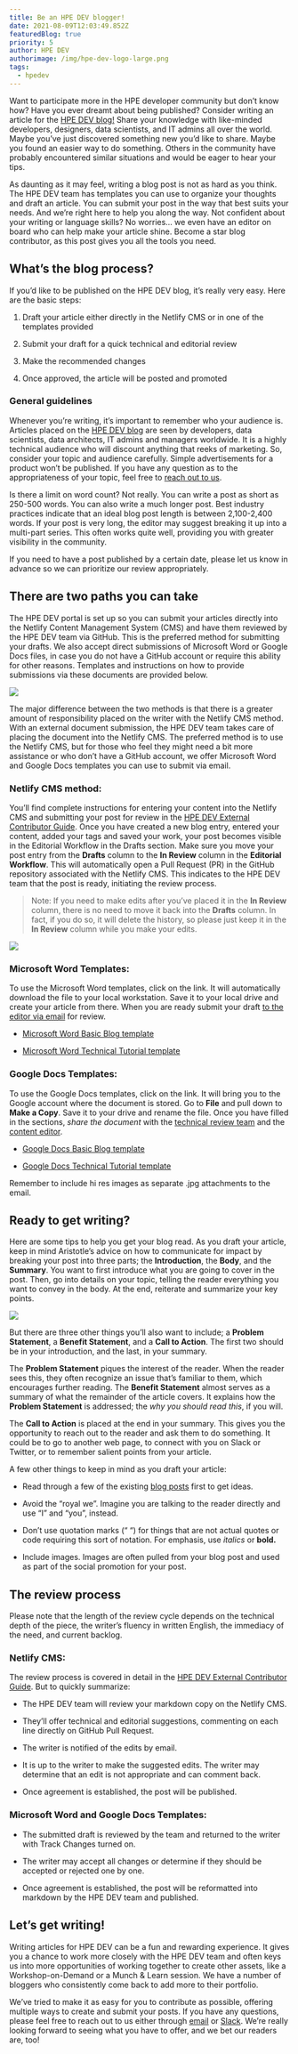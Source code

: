 ```yaml
---
title: Be an HPE DEV blogger!
date: 2021-08-09T12:03:49.852Z
featuredBlog: true
priority: 5
author: HPE DEV
authorimage: /img/hpe-dev-logo-large.png
tags:
  - hpedev
---
```

Want to participate more in the HPE developer community but don’t know how? Have you ever dreamt about being published? Consider writing an article for the [HPE DEV blog!](https://developer.hpe.com/blog) Share your knowledge with like-minded developers, designers, data scientists, and IT admins all over the world. Maybe you’ve just discovered something new you’d like to share. Maybe you found an easier way to do something. Others in the community have probably encountered similar situations and would be eager to hear your tips. 

As daunting as it may feel, writing a blog post is not as hard as you think. The HPE DEV team has templates you can use to organize your thoughts and draft an article. You can submit your post in the way that best suits your needs. And we’re right here to help you along the way. Not confident about your writing or language skills? No worries… we even have an editor on board who can help make your article shine. Become a star blog contributor, as this post gives you all the tools you need.

## What’s the blog process?

If you’d like to be published on the HPE DEV blog, it’s really very easy. Here are the basic steps:

1. Draft your article either directly in the Netlify CMS or in one of the templates provided

2. Submit your draft for a quick technical and editorial review 

3. Make the recommended changes

4. Once approved, the article will be posted and promoted


### General guidelines

Whenever you’re writing, it’s important to remember who your audience is. Articles placed on the [HPE DEV blog](https://developer.hpe.com/blog) are seen by developers, data scientists, data architects, IT admins and managers worldwide. It is a highly technical audience who will discount anything that reeks of marketing. So, consider your topic and audience carefully. Simple advertisements for a product won’t be published. If you have any question as to the appropriateness of your topic, feel free to [reach out to us](mailto:hpedev@hpe.com). 

Is there a limit on word count? Not really. You can write a post as short as 250-500 words. You can also write a much longer post. Best industry practices indicate that an ideal blog post length is between 2,100-2,400 words. If your post is very long, the editor may suggest breaking it up into a multi-part series. This often works quite well, providing you with greater visibility in the community. 

If you need to have a post published by a certain date, please let us know in advance so we can prioritize our review appropriately.

## There are two paths you can take

The HPE DEV portal is set up so you can submit your articles directly into the Netlify Content Management System (CMS) and have them reviewed by the HPE DEV team via GitHub. This is the preferred method for submitting your drafts. We also accept direct submissions of Microsoft Word or Google Docs files, in case you do not have a GitHub account or require this ability for other reasons. Templates and instructions on how to provide submissions via these documents are provided below.

![](/img/blogger-two-paths-2.jpg)

The major difference between the two methods is that there is a greater amount of responsibility placed on the writer with the Netlify CMS method. With an external document submission, the HPE DEV team takes care of placing the document into the Netlify CMS. The preferred method is to use the Netlify CMS, but for those who feel they might need a bit more assistance or who don’t have a GitHub account, we offer Microsoft Word and Google Docs templates you can use to submit via email.

### Netlify CMS method:

You’ll find complete instructions for entering your content into the Netlify CMS and submitting your post for review in the [HPE DEV External Contributor Guide](https://github.com/hpe-dev-incubator/hpe-dev-portal/blob/master/docs/ContributorGuide-v2.md). Once you have created a new blog entry, entered your content, added your tags and saved your work, your post becomes visible in the Editorial Workflow in the Drafts section. Make sure you move your post entry from the **Drafts** column to the **In Review** column in the **Editorial Workflow**. This will automatically open a Pull Request (PR) in the GitHub repository associated with the Netlify CMS. This indicates to the HPE DEV team that the post is ready, initiating the review process. 

>Note: If you need to make edits after you’ve placed it in the **In Review** column, there is no need to move it back into the **Drafts** column. In fact, if you do so, it will delete the history, so please just keep it in the **In Review** column while you make your edits.

![](/img/blogger-workflow.jpg)

### Microsoft Word Templates:

To use the Microsoft Word templates, click on the link. It will automatically download the file to your local workstation. Save it to your local drive and create your article from there. When you are ready submit your draft [to the editor via email](mailto:hpedev@hpe.com) for review. 

* [Microsoft Word Basic Blog template](https://hpe-developer-portal.s3.amazonaws.com/uploads/media/2021/8/HPE-DEV-BASIC-BLOG-TEMPLATE-FINAL.docx)

* [Microsoft Word Technical Tutorial template](https://hpe-developer-portal.s3.amazonaws.com/uploads/media/2021/8/HPE-DEV-TECHNICAL-TUTORIAL-TEMPLATE-FINAL.docx)


### Google Docs Templates:

To use the Google Docs templates, click on the link. It will bring you to the Google account where the document is stored. Go to **File** and pull down to **Make a Copy**. Save it to your drive and rename the file. Once you have filled in the sections, *share the document* with the [technical review team](mailto:denis.choukroun@hpe.com) and the [content editor](mailto:dale.rensing@hpe.com).

* [Google Docs Basic Blog template](https://docs.google.com/document/d/1uAHcsJxavfmC0oRoccjBFI_WmuALDWhOINATiCEoDIw/edit?usp=sharing)

* [Google Docs Technical Tutorial template](https://docs.google.com/document/d/1bY0QL0TYgQtzjCF4JpsLbDMvPUMarIwQoVZFjQYej1Y/edit?usp=sharing)

Remember to include hi res images as separate .jpg attachments to the email.

## Ready to get writing?

Here are some tips to help you get your blog read. As you draft your article, keep in mind Aristotle’s advice on how to communicate for impact by breaking your post into three parts; the **Introduction**, the **Body**, and the **Summary**. You want to first introduce what you are going to cover in the post. Then, go into details on your topic, telling the reader everything you want to convey in the body. At the end, reiterate and summarize your key points.

![](/img/blogger-aristotle.jpg)

But there are three other things you’ll also want to include; a **Problem Statement**, a **Benefit Statement**, and a **Call to Action**. The first two should be in your introduction, and the last, in your summary. 

The **Problem Statement** piques the interest of the reader. When the reader sees this, they often recognize an issue that’s familiar to them, which encourages further reading. The **Benefit Statement** almost serves as a summary of what the remainder of the article covers. It explains how the **Problem Statement** is addressed; the *why you should read this*, if you will.

The **Call to Action** is placed at the end in your summary. This gives you the opportunity to reach out to the reader and ask them to do something. It could be to go to another web page, to connect with you on Slack or Twitter, or to remember salient points from your article.

A few other things to keep in mind as you draft your article:

* Read through a few of the existing [blog posts](https://developer.hpe.com/blog) first to get ideas.

* Avoid the “royal we”. Imagine you are talking to the reader directly and use “I” and “you”, instead.

* Don’t use quotation marks (“  “) for things that are not actual quotes or code requiring this sort of notation. For emphasis, use *italics* or **bold.**

* Include images. Images are often pulled from your blog post and used as part of the social promotion for your post.


## The review process

Please note that the length of the review cycle depends on the technical depth of the piece, the writer’s fluency in written English, the immediacy of the need, and current backlog.

### Netlify CMS:

The review process is covered in detail in the [HPE DEV External Contributor Guide](https://github.com/hpe-dev-incubator/hpe-dev-portal/blob/master/docs/ContributorGuide-v2.md). But to quickly summarize:

* The HPE DEV team will review your markdown copy on the Netlify CMS.

* They’ll offer technical and editorial suggestions, commenting on each line directly on GitHub Pull Request.

* The writer is notified of the edits by email.

* It is up to the writer to make the suggested edits. The writer may determine that an edit is not appropriate and can comment back. 

* Once agreement is established, the post will be published.


### Microsoft Word and Google Docs Templates:

* The submitted draft is reviewed by the team and returned to the writer with Track Changes turned on. 

* The writer may accept all changes or determine if they should be accepted or rejected one by one. 

* Once agreement is established, the post will be reformatted into markdown by the HPE DEV team and published.


## Let’s get writing!

Writing articles for HPE DEV can be a fun and rewarding experience. It gives you a chance to work more closely with the HPE DEV team and often keys us into more opportunities of working together to create other assets, like a Workshop-on-Demand or a Munch & Learn session. We have a number of bloggers who consistently come back to add more to their portfolio. 

We’ve tried to make it as easy for you to contribute as possible, offering multiple ways to create and submit your posts. If you have any questions, please feel free to reach out to us either through [email](mailto:hpedev@hpe.com) or [Slack](https://slack.hpedev.io/). We’re really looking forward to seeing what you have to offer, and we bet our readers are, too!

